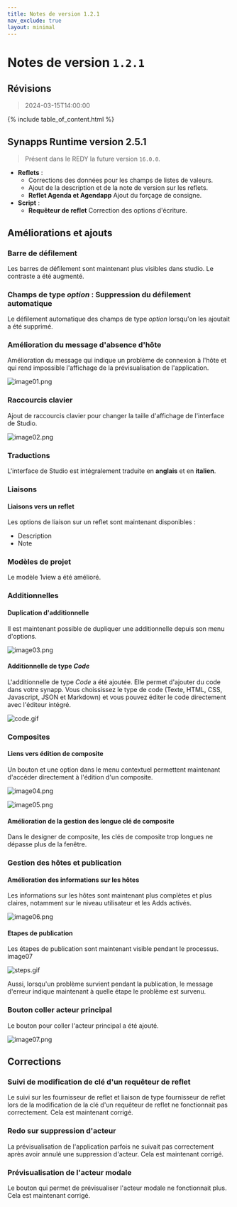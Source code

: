 ```yaml
---
title: Notes de version 1.2.1
nav_exclude: true
layout: minimal
---
```


# Notes de version `1.2.1`

## Révisions

> 2024-03-15T14:00:00


{% include table_of_content.html %}


## Synapps Runtime version 2.5.1

> Présent dans le REDY la future version `16.0.0`.

- **Reflets** :
  - Corrections des données pour les champs de listes de valeurs.
  - Ajout de la description et de la note de version sur les reflets.
  - **Reflet Agenda et Agendapp** Ajout du forçage de consigne.
- **Script** :
  - **Requêteur de reflet** Correction des options d'écriture.


## Améliorations et ajouts

### Barre de défilement

Les barres de défilement sont maintenant plus visibles dans studio. Le contraste a été augmenté.

### Champs de type *option* : Suppression du défilement automatique

Le défilement automatique des champs de type *option* lorsqu'on les ajoutait a été supprimé.

### Amélioration du message d'absence d'hôte

Amélioration du message qui indique un problème de connexion à l'hôte et qui rend impossible l'affichage de la prévisualisation de l'application.

![image01.png](assets/1.2.1/image01.png)

### Raccourcis clavier

Ajout de raccourcis clavier pour changer la taille d'affichage de l'interface de Studio.

![image02.png](assets/1.2.1/image02.png)

### Traductions

L'interface de Studio est intégralement traduite en **anglais** et en **italien**.

### Liaisons

#### Liaisons vers un reflet

Les options de liaison sur un reflet sont maintenant disponibles :
- Description
- Note

### Modèles de projet

Le modèle 1view a été amélioré.

### Additionnelles

#### Duplication d'additionnelle

II est maintenant possible de dupliquer une additionnelle depuis son menu d'options.

![image03.png](assets/1.2.1/image03.png)


#### Additionnelle de type *Code*

L'additionnelle de type *Code* a été ajoutée. Elle permet d'ajouter du code dans votre synapp. Vous choississez le type de code (Texte, HTML, CSS, Javascript, JSON et Markdown) et vous pouvez éditer le code directement avec l'éditeur intégré.

![code.gif](assets/1.2.1/code.gif)

### Composites

#### Liens vers édition de composite

Un bouton et une option dans le menu contextuel permettent maintenant d'accéder directement à l'édition d'un composite.

![image04.png](assets/1.2.1/image04.png)

![image05.png](assets/1.2.1/image05.png)


#### Amélioration de la gestion des longue clé de composite

Dans le designer de composite, les clés de composite trop longues ne dépasse plus de la fenêtre.


### Gestion des hôtes et publication

#### Amélioration des informations sur les hôtes

Les informations sur les hôtes sont maintenant plus complètes et plus claires, notamment sur le niveau utilisateur et les Adds activés.

![image06.png](assets/1.2.1/image06.png)

#### Etapes de publication

Les étapes de publication sont maintenant visible pendant le processus.
image07

![steps.gif](assets/1.2.1/steps.gif)


Aussi, lorsqu'un problème survient pendant la publication, le message d'erreur indique maintenant à quelle étape le problème est survenu.

### Bouton coller acteur principal

Le bouton pour coller l'acteur principal a été ajouté.

![image07.png](assets/1.2.1/image07.png)

## Corrections

### Suivi de modification de clé d'un requêteur de reflet

Le suivi sur les fournisseur de reflet et liaison de type fournisseur de reflet lors de la modification de la clé d'un requêteur de reflet ne fonctionnait pas correctement. Cela est maintenant corrigé.

### Redo sur suppression d'acteur

La prévisualisation de l'application parfois ne suivait pas correctement après avoir annulé une suppression d'acteur. Cela est maintenant corrigé.

### Prévisualisation de l'acteur modale

Le bouton qui permet de prévisualiser l'acteur modale ne fonctionnait plus. Cela est maintenant corrigé.
